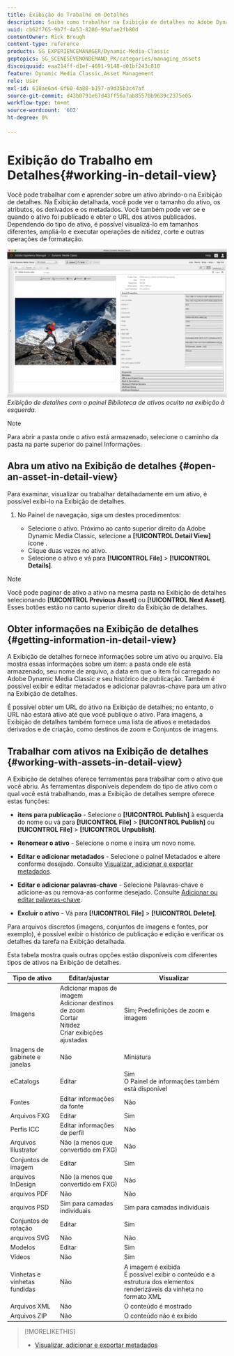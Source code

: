 ```yaml
---
title: Exibição do Trabalho em Detalhes
description: Saiba como trabalhar na Exibição de detalhes no Adobe Dynamic Media Classic.
uuid: cb62f765-9b7f-4a53-8206-99afae2fb80d
contentOwner: Rick Brough
content-type: reference
products: SG_EXPERIENCEMANAGER/Dynamic-Media-Classic
geptopics: SG_SCENESEVENONDEMAND_PK/categories/managing_assets
discoiquuid: eaa214ff-d1ef-4691-9148-d01bf243c810
feature: Dynamic Media Classic,Asset Management
role: User
exl-id: 618ae6a4-6f60-4a80-b197-a9d35b3c47af
source-git-commit: d43b0791e67d43ff56a7ab85570b9639c2375e05
workflow-type: tm+mt
source-wordcount: '602'
ht-degree: 0%

---
```


# Exibição do Trabalho em Detalhes{#working-in-detail-view}

Você pode trabalhar com e aprender sobre um ativo abrindo-o na Exibição de detalhes. Na Exibição detalhada, você pode ver o tamanho do ativo, os atributos, os derivados e os metadados. Você também pode ver se e quando o ativo foi publicado e obter o URL dos ativos publicados. Dependendo do tipo de ativo, é possível visualizá-lo em tamanhos diferentes, ampliá-lo e executar operações de nitidez, corte e outras operações de formatação.

<!-- 

Comment Type: remark
Last Modified By: Rick Brough (rbrough@adobe.com)
Last Modified Date: 2018-06-14T13:52:46.623-0400

<p>as_detail_view_popup.png found in Downloads on local in folder "scene7-images"</p>

 -->

![Exibição detalhada](/help/assets/image_0.img.png)
*Exibição de detalhes com o painel Biblioteca de ativos oculto na exibição à esquerda.*

>[!NOTE]
>
>Para abrir a pasta onde o ativo está armazenado, selecione o caminho da pasta na parte superior do painel Informações.

## Abra um ativo na Exibição de detalhes {#open-an-asset-in-detail-view}

Para examinar, visualizar ou trabalhar detalhadamente em um ativo, é possível exibi-lo na Exibição de detalhes.

1. No Painel de navegação, siga um destes procedimentos:

   * Selecione o ativo. Próximo ao canto superior direito da Adobe Dynamic Media Classic, selecione a **[!UICONTROL Detail View]** ícone .
   * Clique duas vezes no ativo.
   * Selecione o ativo e vá para **[!UICONTROL File]** > **[!UICONTROL Details]**.

>[!NOTE]
>
>Você pode paginar de ativo a ativo na mesma pasta na Exibição de detalhes selecionando **[!UICONTROL Previous Asset]** ou **[!UICONTROL Next Asset]**. Esses botões estão no canto superior direito da Exibição de detalhes.

## Obter informações na Exibição de detalhes {#getting-information-in-detail-view}

A Exibição de detalhes fornece informações sobre um ativo ou arquivo. Ela mostra essas informações sobre um item: a pasta onde ele está armazenado, seu nome de arquivo, a data em que o item foi carregado no Adobe Dynamic Media Classic e seu histórico de publicação. Também é possível exibir e editar metadados e adicionar palavras-chave para um ativo na Exibição de detalhes.

É possível obter um URL do ativo na Exibição de detalhes; no entanto, o URL não estará ativo até que você publique o ativo. Para imagens, a Exibição de detalhes também fornece uma lista de ativos e metadados derivados e de criação, como destinos de zoom e Conjuntos de imagens.

## Trabalhar com ativos na Exibição de detalhes {#working-with-assets-in-detail-view}

A Exibição de detalhes oferece ferramentas para trabalhar com o ativo que você abriu. As ferramentas disponíveis dependem do tipo de ativo com o qual você está trabalhando, mas a Exibição de detalhes sempre oferece estas funções:

* **itens para publicação** - Selecione o **[!UICONTROL Publish]** à esquerda do nome ou vá para **[!UICONTROL File]** > **[!UICONTROL Publish]** ou **[!UICONTROL File]** > **[!UICONTROL Unpublish]**.

* **Renomear o ativo** - Selecione o nome e insira um novo nome.

* **Editar e adicionar metadados** - Selecione o painel Metadados e altere conforme desejado. Consulte [Visualizar, adicionar e exportar metadados](/help/viewing-adding-exporting-metadata.md).

* **Editar e adicionar palavras-chave** - Selecione Palavras-chave e adicione-as ou remova-as conforme desejado. Consulte [Adicionar ou editar palavras-chave](/help/viewing-adding-exporting-metadata.md).

* **Excluir o ativo** - Vá para **[!UICONTROL File]** > **[!UICONTROL Delete]**.

Para arquivos discretos (imagens, conjuntos de imagens e fontes, por exemplo), é possível exibir o histórico de publicação e edição e verificar os detalhes da tarefa na Exibição detalhada.

Esta tabela mostra quais outras opções estão disponíveis com diferentes tipos de ativos na Exibição de detalhes.

| Tipo de ativo | Editar/ajustar | Visualizar |
| --- | --- | --- |
| Imagens | Adicionar mapas de imagem<br>Adicionar destinos de zoom<br>Cortar<br>Nitidez<br>Criar exibições ajustadas | Sim; Predefinições de zoom e imagem |
| Imagens de gabinete e janelas | Não | Miniatura |
| eCatalogs | Editar | Sim<br>O Painel de informações também está disponível |
| Fontes | Editar informações da fonte | Não |
| Arquivos FXG | Editar | Sim |
| Perfis ICC | Editar informações de perfil | Não |
| Arquivos Illustrator | Não (a menos que convertido em FXG) | Não |
| Conjuntos de imagem | Editar | Sim |
| arquivos InDesign | Não (a menos que convertido em FXG) | Não |
| arquivos PDF | Não | Não |
| arquivos PSD | Sim para camadas individuais | Sim para camadas individuais |
| Conjuntos de rotação | Editar | Sim |
| arquivos SVG | Não | Não |
| Modelos | Editar | Sim |
| Vídeos | Não | Sim |
| Vinhetas e vinhetas fundidas | Não | A imagem é exibida<br>É possível exibir o conteúdo e a estrutura dos elementos renderizáveis da vinheta no formato XML |
| Arquivos XML | Não | O conteúdo é mostrado |
| Arquivos ZIP | Não | O conteúdo não é exibido |

>[!MORELIKETHIS]
>
>* [Visualizar, adicionar e exportar metadados](viewing-adding-exporting-metadata.md#viewing_adding_and_exporting_metadata)

